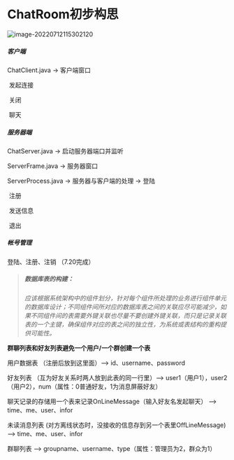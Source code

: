 # **ChatRoom初步构思**

![image-20220712115302120](/home/yanran/.config/Typora/typora-user-images/image-20220712115302120.png)

##### 客户端

ChatClient.java -> 客户端窗口

​								发起连接

​								关闭

​								聊天

##### 服务器端

ChatServer.java -> 启动服务器端口并监听

ServerFrame.java -> 服务器窗口

ServerProcess.java -> 服务器与客户端的处理 -> 登陆

​																				   注册

​																			       发送信息

​																				   退出



##### 帐号管理

登陆、注册、注销 （7.20完成）



> ##### *数据库表的构建：*
>
> *应该根据系统架构中的组件划分，针对每个组件所处理的业务进行组件单元的数据库设计；不同组件间所对应的数据库表之间的关联应尽可能减少，如果不同组件间的表需要外键关联也尽量不要创建外键关联，而只是记录关联表的一个主键，确保组件对应的表之间的独立性，为系统或表结构的重构提供可能性。*

**群聊列表和好友列表避免一个用户/一个群创建一个表** 

用户数据表 （注册后放到这里面）--> id、username、password 

好友列表 （互为好友关系时两人放到此表的同一行里）-->  user1（用户1），user2（用户2），num（属性：0普通好友，1为消息屏蔽好友）

聊天记录的存储用一个表来记录OnLineMessage（输入好友名发起聊天） --> time、me、user、infor

未读消息列表 (对方离线状态时，没接收的信息存到另一个表里OffLineMessage) --> time、me、user、infor

群聊列表 -->  groupname、username、type（属性：管理员为2，群众为1）

